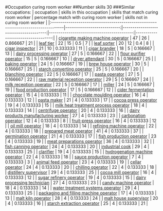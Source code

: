 #Occupation curing room worker
##Number skills 30
###Similar occupations:
| occupation                                                                          |   skills in this occupation |   skills that match curing room worker |   percentage match with curing room worker |   skills not in curing room worker |
|:------------------------------------------------------------------------------------|----------------------------:|---------------------------------------:|-------------------------------------------:|-----------------------------------:|
| [cigarette making machine operator](cigarette_making_machine_operator.md)           |                          47 |                                     26 |                                   0.866667 |                                 21 |
| [leaf tier](leaf_tier.md)                                                           |                          22 |                                     15 |                                   0.5      |                                  7 |
| [leaf sorter](leaf_sorter.md)                                                       |                          20 |                                     12 |                                   0.4      |                                  8 |
| [cigar inspector](cigar_inspector.md)                                               |                          21 |                                     10 |                                   0.333333 |                                 11 |
| [cigar brander](cigar_brander.md)                                                   |                          18 |                                      5 |                                   0.166667 |                                 13 |
| [dairy processing operator](dairy_processing_operator.md)                           |                          27 |                                      5 |                                   0.166667 |                                 22 |
| [flour purifier operator](flour_purifier_operator.md)                               |                          15 |                                      5 |                                   0.166667 |                                 10 |
| [dryer attendant](dryer_attendant.md)                                               |                          30 |                                      5 |                                   0.166667 |                                 25 |
| [baking operator](baking_operator.md)                                               |                          24 |                                      5 |                                   0.166667 |                                 19 |
| [brew house operator](brew_house_operator.md)                                       |                          30 |                                      5 |                                   0.166667 |                                 25 |
| [starch converting operator](starch_converting_operator.md)                         |                          25 |                                      5 |                                   0.166667 |                                 20 |
| [blanching operator](blanching_operator.md)                                         |                          22 |                                      5 |                                   0.166667 |                                 17 |
| [pasta operator](pasta_operator.md)                                                 |                          27 |                                      5 |                                   0.166667 |                                 22 |
| [raw material reception operator](raw_material_reception_operator.md)               |                          29 |                                      5 |                                   0.166667 |                                 24 |
| [milk reception operator](milk_reception_operator.md)                               |                          22 |                                      5 |                                   0.166667 |                                 17 |
| [miller](miller.md)                                                                 |                          24 |                                      5 |                                   0.166667 |                                 19 |
| [food production operator](food_production_operator.md)                             |                          17 |                                      5 |                                   0.166667 |                                 12 |
| [cider fermentation operator](cider_fermentation_operator.md)                       |                          15 |                                      4 |                                   0.133333 |                                 11 |
| [chocolate moulding operator](chocolate_moulding_operator.md)                       |                          16 |                                      4 |                                   0.133333 |                                 12 |
| [pasta maker](pasta_maker.md)                                                       |                          21 |                                      4 |                                   0.133333 |                                 17 |
| [cocoa press operator](cocoa_press_operator.md)                                     |                          19 |                                      4 |                                   0.133333 |                                 15 |
| [milk heat treatment process operator](milk_heat_treatment_process_operator.md)     |                          18 |                                      4 |                                   0.133333 |                                 14 |
| [centrifuge operator](centrifuge_operator.md)                                       |                          20 |                                      4 |                                   0.133333 |                                 16 |
| [dairy products manufacturing worker](dairy_products_manufacturing_worker.md)       |                          27 |                                      4 |                                   0.133333 |                                 23 |
| [carbonation operator](carbonation_operator.md)                                     |                          12 |                                      4 |                                   0.133333 |                                  8 |
| [fruit-press operator](fruit-press_operator.md)                                     |                          16 |                                      4 |                                   0.133333 |                                 12 |
| [oil mill operator](oil_mill_operator.md)                                           |                          18 |                                      4 |                                   0.133333 |                                 14 |
| [refining machine operator](refining_machine_operator.md)                           |                          22 |                                      4 |                                   0.133333 |                                 18 |
| [prepared meat operator](prepared_meat_operator.md)                                 |                          41 |                                      4 |                                   0.133333 |                                 37 |
| [germination operator](germination_operator.md)                                     |                          21 |                                      4 |                                   0.133333 |                                 17 |
| [fish production operator](fish_production_operator.md)                             |                          23 |                                      4 |                                   0.133333 |                                 19 |
| [meat preparations operator](meat_preparations_operator.md)                         |                          36 |                                      4 |                                   0.133333 |                                 32 |
| [fish canning operator](fish_canning_operator.md)                                   |                          24 |                                      4 |                                   0.133333 |                                 20 |
| [industrial cook](industrial_cook.md)                                               |                          29 |                                      4 |                                   0.133333 |                                 25 |
| [clarifier](clarifier.md)                                                           |                          19 |                                      4 |                                   0.133333 |                                 15 |
| [hydrogenation machine operator](hydrogenation_machine_operator.md)                 |                          22 |                                      4 |                                   0.133333 |                                 18 |
| [sauce production operator](sauce_production_operator.md)                           |                           7 |                                      4 |                                   0.133333 |                                  3 |
| [animal feed operator](animal_feed_operator.md)                                     |                          23 |                                      4 |                                   0.133333 |                                 19 |
| [cellar operator](cellar_operator.md)                                               |                          24 |                                      4 |                                   0.133333 |                                 20 |
| [chilling operator](chilling_operator.md)                                           |                          22 |                                      4 |                                   0.133333 |                                 18 |
| [distillery supervisor](distillery_supervisor.md)                                   |                          29 |                                      4 |                                   0.133333 |                                 25 |
| [cocoa mill operator](cocoa_mill_operator.md)                                       |                          16 |                                      4 |                                   0.133333 |                                 12 |
| [sugar refinery operator](sugar_refinery_operator.md)                               |                          19 |                                      4 |                                   0.133333 |                                 15 |
| [dairy processing technician](dairy_processing_technician.md)                       |                          27 |                                      4 |                                   0.133333 |                                 23 |
| [candy machine operator](candy_machine_operator.md)                                 |                          18 |                                      4 |                                   0.133333 |                                 14 |
| [water treatment systems operator](water_treatment_systems_operator.md)             |                          29 |                                      4 |                                   0.133333 |                                 25 |
| [packaging and filling machine operator](packaging_and_filling_machine_operator.md) |                          17 |                                      4 |                                   0.133333 |                                 13 |
| [malt kiln operator](malt_kiln_operator.md)                                         |                          28 |                                      4 |                                   0.133333 |                                 24 |
| [malt house supervisor](malt_house_supervisor.md)                                   |                          20 |                                      4 |                                   0.133333 |                                 16 |
| [starch extraction operator](starch_extraction_operator.md)                         |                          25 |                                      4 |                                   0.133333 |                                 21 |
